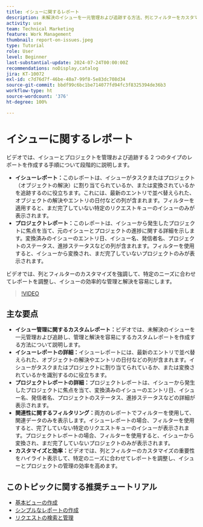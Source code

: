 ```yaml
---
title: イシューに関するレポート
description: 未解決のイシューを一元管理および追跡する方法、列とフィルターをカスタマイズする方法、プロジェクトとイシューの管理を最適化する方法など、イシューとプロジェクトの管理に関するカスタムレポートを作成する方法について説明します。
activity: use
team: Technical Marketing
feature: Work Management
thumbnail: report-on-issues.jpeg
type: Tutorial
role: User
level: Beginner
last-substantial-update: 2024-07-24T00:00:00Z
recommendations: noDisplay,catalog
jira: KT-10072
exl-id: c7d76d7f-46be-40a7-99f8-5e83dc708d34
source-git-commit: bbdf99c6bc1be714077fd94fc3f8325394de36b3
workflow-type: ht
source-wordcount: '376'
ht-degree: 100%

---
```


# イシューに関するレポート

ビデオでは、イシューとプロジェクトを管理および追跡する 2 つのタイプのレポートを作成する手順について段階的に説明します。

* **イシューレポート：**&#x200B;このレポートは、イシューがタスクまたはプロジェクト（オブジェクトの解決）に割り当てられているか、または変換されているかを追跡するのに役立ちます。これには、最新のエントリで並べ替えられた、オブジェクトの解決やエントリの日付などの列が含まれます。フィルターを適用すると、まだ完了していない特定のリクエストキューのイシューのみが表示されます。
* **プロジェクトレポート：**&#x200B;このレポートは、イシューから発生したプロジェクトに焦点を当て、元のイシューとプロジェクトの進捗に関する詳細を示します。変換済みのイシューのエントリ日、イシュー名、発信者名、プロジェクトのステータス、進捗ステータスなどの列が含まれます。フィルターを使用すると、イシューから変換され、まだ完了していないプロジェクトのみが表示されます。

ビデオでは、列とフィルターのカスタマイズを強調して、特定のニーズに合わせてレポートを調整し、イシューの効率的な管理と解決を容易にします。


>[!VIDEO](https://video.tv.adobe.com/v/3432002/?quality=12&learn=on&enablevpops=1)

## 主な要点

* **イシュー管理に関するカスタムレポート：**&#x200B;ビデオでは、未解決のイシューを一元管理および追跡し、管理と解決を容易にするカスタムレポートを作成する方法について説明します。
* **イシューレポートの詳細：**&#x200B;イシューレポートには、最新のエントリで並べ替えられた、オブジェクトの解決やエントリの日付などの列が含まれます。イシューがタスクまたはプロジェクトに割り当てられているか、または変換されているかを識別するのに役立ちます。
* **プロジェクトレポートの詳細：**&#x200B;プロジェクトレポートは、イシューから発生したプロジェクトに焦点を当て、変換済みのイシューのエントリ日、イシュー名、発信者名、プロジェクトのステータス、進捗ステータスなどの詳細が表示されます。
* **関連性に関するフィルタリング：**&#x200B;両方のレポートでフィルターを使用して、関連データのみを表示します。イシューレポートの場合、フィルターを使用すると、完了していない特定のリクエストキューのイシューが表示されます。プロジェクトレポートの場合、フィルターを使用すると、イシューから変換され、まだ完了していないプロジェクトのみが表示されます。
* **カスタマイズと効率：**&#x200B;ビデオでは、列とフィルターのカスタマイズの重要性をハイライト表示して、特定のニーズに合わせてレポートを調整し、イシューとプロジェクトの管理の効率を高めます。


## このトピックに関する推奨チュートリアル

* [基本ビューの作成](/help/reporting/basic-reporting/create-a-basic-view.md)
* [シンプルなレポートの作成](/help/reporting/basic-reporting/create-a-simple-report.md)
* [リクエストの検索と管理](/help/manage-work/issues-requests/find-requests.md)

